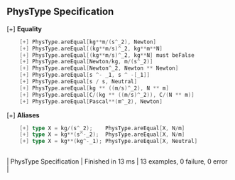 ## PhysType Specification

[+] __Equality__
```scala
	[+] PhysType.areEqual[kg**m/(s^_2), Newton]  
	[+] PhysType.areEqual[(kg**m/s)^_2, kg**m**N]  
	[+] PhysType.areEqual[(kg**m/s)^_2, kg**N] must beFalse  
	[+] PhysType.areEqual[Newton/kg, m/(s^_2)]  
	[+] PhysType.areEqual[Newton^_2, Newton ** Newton]  
	[+] PhysType.areEqual[s ^- _1, s ^ -[_1]]  
	[+] PhysType.areEqual[s / s, Neutral]  
	[+] PhysType.areEqual[kg ** ((m/s)^_2), N ** m]  
	[+] PhysType.areEqual[C/(kg ** ((m/s)^_2)), C/(N ** m)]  
	[+] PhysType.areEqual[Pascal**(m^_2), Newton]  
```

[+] __Aliases__
```scala
	[+] type X = kg/(s^_2);    PhysType.areEqual[X, N/m]  
	[+] type X = kg**(s^-_2);  PhysType.areEqual[X, N/m]  
	[+] type X = kg**(kg^-_1); PhysType.areEqual[X, Neutral]  
   
```

| PhysType Specification | Finished in 13 ms | 13 examples, 0 failure, 0 error |

